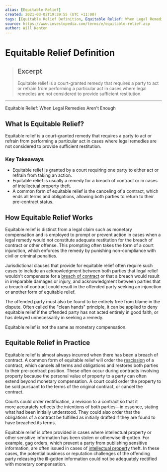 ```yaml
---
alias: [Equitable Relief]
created: 2021-03-02T19:39:55 (UTC +11:00)
tags: [Equitable Relief Definition, Equitable Relief: When Legal Remedies Aren't Enough]
source: https://www.investopedia.com/terms/e/equitable-relief.asp
author: Will Kenton
---
```


# Equitable Relief Definition

> ## Excerpt
> Equitable relief is a court-granted remedy that requires a party to act or refrain from performing a particular act in cases where legal remedies are not considered to provide sufficient restitution.

---

Equitable Relief: When Legal Remedies Aren't Enough
## What Is Equitable Relief?

Equitable relief is a court-granted remedy that requires a party to act or refrain from performing a particular act in cases where legal remedies are not considered to provide sufficient restitution.

### Key Takeaways

-   Equitable relief is granted by a court requiring one party to either act or refrain from taking an action.
-   Equitable relief is usually a remedy for a breach of contract or in cases of intellectual property theft.
-   A common form of equitable relief is the canceling of a contract, which ends all terms and obligations, allowing both parties to return to their pre-contract status.

## How Equitable Relief Works

Equitable relief is distinct from a legal claim such as monetary compensation and is employed to prompt or prevent action in cases when a legal remedy would not constitute adequate restitution for the breach of contract or other offense. This prompting often takes the form of a court injunction, which enforces the remedy by punishing non-compliance with civil or criminal penalties.

Jurisdictional clauses that provide for equitable relief often require such cases to include an acknowledgment between both parties that legal relief wouldn't compensate for a [breach of contract](https://www.investopedia.com/terms/b/breach-of-contract.asp) or that a breach would result in irreparable damages or injury, and acknowledgment between parties that a breach of contract could result in the offended party seeking an injunction or another form of equitable relief.

The offended party must also be found to be entirely free from blame in the dispute. Often called the "clean hands" principle, it can be applied to deny equitable relief if the offended party has not acted entirely in good faith, or has delayed unnecessarily in seeking a remedy.

Equitable relief is not the same as monetary compensation.

## Equitable Relief in Practice

Equitable relief is almost always incurred when there has been a breach of contract. A common form of equitable relief will order the [rescission](https://www.investopedia.com/terms/r/rescission.asp) of a contract, which cancels all terms and obligations and restores both parties to their pre-contract position. These often occur during contracts involving property because the personal value of property to a party can often extend beyond monetary compensation. A court could order the property to be sold pursuant to the terms of the original contract, or cancel the contract.

Courts could order rectification, a revision to a contract so that it more accurately reflects the intentions of both parties—in essence, stating what had been initially understood. They could also order that the obligations of a contract be fulfilled as initially drafted if they are found to have breached its terms.

Equitable relief is often provided in cases where intellectual property or other sensitive information has been stolen or otherwise ill-gotten. For example, gag orders, which prevent a party from publishing sensitive information, are often issued in cases of [intellectual property](https://www.investopedia.com/terms/i/intellectualproperty.asp) theft. In these cases, the potential business or reputation challenges of the offending party releasing the ill-gotten information could not be adequately rectified with monetary compensation.
